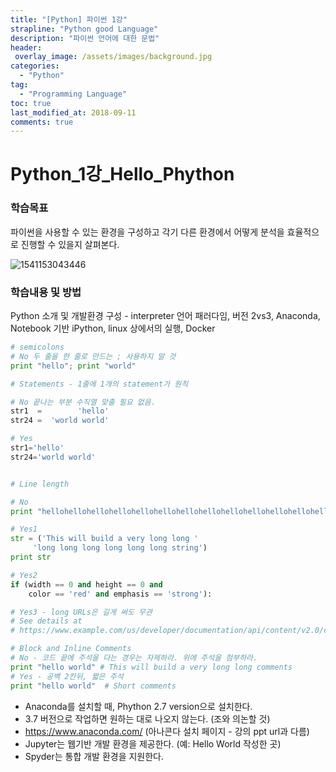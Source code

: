 ```yaml
---
title: "[Python] 파이썬 1강"
strapline: "Python good Language"
description: "파이썬 언어에 대한 문법"
header:
 overlay_image: /assets/images/background.jpg
categories:
  - "Python"
tag:
  - "Programming Language"
toc: true
last_modified_at: 2018-09-11
comments: true
---
```


# Python_1강_Hello_Phython

### 학습목표

파이썬을 사용할 수 있는 환경을 구성하고 각기 다른 환경에서 어떻게 분석을 효율적으로 진행할 수 있을지 살펴본다.



![1541153043446](C:\Users\pppp\AppData\Roaming\Typora\typora-user-images\1541153043446.png)

### 학습내용 및 방법

Python 소개 및 개발환경 구성 - interpreter 언어 패러다임, 버전 2vs3, Anaconda, Notebook 기반 iPython, linux 상에서의 실행, Docker

```python
# semicolons
# No 두 줄을 한 줄로 만드는 ; 사용하지 말 것
print "hello"; print "world"

# Statements - 1줄에 1개의 statement가 원칙

# No 끝나는 부분 수직열 맞출 필요 없음.
str1  =        'hello'
str24 =  'world world'

# Yes
str1='hello'
str24='world world'


# Line length

# No
print "hellohellohellohellohellohellohellohellohellohellohellohellohellohellohellohello"

# Yes1
str = ('This will build a very long long '
     'long long long long long long string')
print str

# Yes2
if (width == 0 and height == 0 and
    color == 'red' and emphasis == 'strong'):

# Yes3 - long URLs은 길게 써도 무관
# See details at
# https://www.example.com/us/developer/documentation/api/content/v2.0/csv_file_name_extension_full_specification.html

# Block and Inline Comments
# No - 코드 끝에 주석을 다는 경우는 자제하라. 위에 주석을 첨부하라.
print "hello world" # This will build a very long long comments
# Yes - 공백 2칸뒤, 짧은 주석
print "hello world"  # Short comments
```

- Anaconda를 설치할 때, Phython 2.7 version으로 설치한다.
- 3.7 버전으로 작업하면 원하는 대로 나오지 않는다. (조와 의논할 것)
- https://www.anaconda.com/ (아나콘다 설치 페이지 - 강의 ppt url과 다름)
- Jupyter는 웹기반 개발 환경을 제공한다. (예: Hello World 작성한 곳)
- Spyder는 통합 개발 환경을 지원한다.
